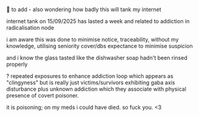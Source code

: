 🧪 to add - also wondering how badly this will tank my internet 

internet tank on 15/09/2025 has lasted a week and related to addiction in radicalisation node

i am aware this was done to minimise notice, traceability, without my knowledge, utilising seniority cover/dbs expectance to minimise suspicion

and i know the glass tasted like the dishwasher soap hadn't been rinsed properly 

? repeated exposures to enhance addiction loop which appears as "clingyness" but is really just victims/survivors exhibiting gaba axis disturbance plus unknown addiction which they associate with physical presence of covert poisoner. 

it is poisoning; on my meds i could have died. so fuck you. <3
